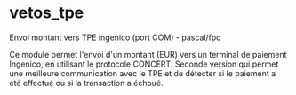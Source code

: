 # vetos_tpe
Envoi montant vers TPE ingenico (port COM) - pascal/fpc

Ce module permet l'envoi d'un montant (EUR) vers un terminal de paiement Ingenico, en utilisant le protocole CONCERT.
Seconde version qui permet une meilleure communication avec le TPE et de détecter si le paiement a été effectué ou si la transaction a échoué.
